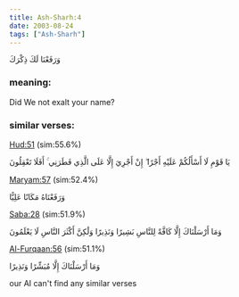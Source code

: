 ```yaml
---
title: Ash-Sharh:4
date: 2003-08-24
tags: ["Ash-Sharh"]
---
```

وَرَفَعْنَا لَكَ ذِكْرَكَ
### meaning: 
Did We not exalt your name?
### similar verses: 

[Hud:51](/11/51) (sim:55.6%)

يَا قَوْمِ لَا أَسْأَلُكُمْ عَلَيْهِ أَجْرًا ۖ إِنْ أَجْرِيَ إِلَّا عَلَى الَّذِي فَطَرَنِي ۚ أَفَلَا تَعْقِلُونَ

[Maryam:57](/19/57) (sim:52.4%)

وَرَفَعْنَاهُ مَكَانًا عَلِيًّا

[Saba:28](/34/28) (sim:51.9%)

وَمَا أَرْسَلْنَاكَ إِلَّا كَافَّةً لِلنَّاسِ بَشِيرًا وَنَذِيرًا وَلَٰكِنَّ أَكْثَرَ النَّاسِ لَا يَعْلَمُونَ

[Al-Furqaan:56](/25/56) (sim:51.1%)

وَمَا أَرْسَلْنَاكَ إِلَّا مُبَشِّرًا وَنَذِيرًا

our AI can't find any similar verses
